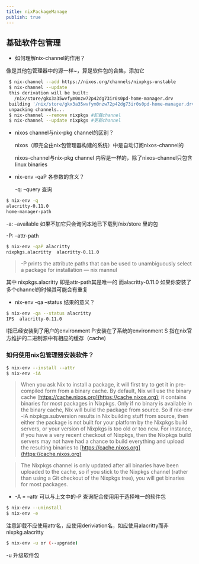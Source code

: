 ```yaml
---
title: nixPackageManage
publish: true
---
```



##  基础软件包管理
  - 如何理解nix-channel的作用？

   像是其他包管理器中的源一样~，算是软件包的合集，添加它

```sh
 $ nix-channel --add https://nixos.org/channels/nixpkgs-unstable
 $ nix-channel --update
 this derivation will be built:
   /nix/store/gkx3a35wvfym0nzw72p42dg73ir0s0pd-home-manager.drv
 building '/nix/store/gkx3a35wvfym0nzw72p42dg73ir0s0pd-home-manager.drv'...
 unpacking channels...
 $ nix-channel --remove nixpkgs #卸载channel
 $ nix-channel --update nixpkgs #更新channel
 ```

  - nixos channel与nix-pkg channel的区别？

    nixos（即完全由nix包管理器构建的系统）中是自动订阅nixos-channel的

    nixos-channel与nix-pkg channel 内容是一样的，除了nixos-channel只包含linux binaries

  - nix-env -qaP 各参数的含义？
    
    -q: –query 查询

```sh
$ nix-env -q
alacritty-0.11.0
home-manager-path
```
-a: –available 如果不加它只会询问本地已下载到/nix/store 里的包

 -P: –attr-path

```sh
$ nix-env -qaP alacritty
nixpkgs.alacritty  alacritty-0.11.0
```

> -P prints the attribute paths that can be used to unambiguously select a package for installation — nix mannul

 其中 nixpkgs.alacritty 即是attr-path其是唯一的 而alacritty-0.11.0 如果你安装了多个channel的时候其可能会有重复

  - nix-env -qa –status 结果的意义？

```sh
$ nix-env -qa --status alacritty
IPS  alacritty-0.11.0
```

 I指已经安装到了用户的environment P:安装在了系统的environment S 指在nix官方维护的二进制源中有相应的缓存（cache)

### 如何使用nix包管理器安装软件？


```sh
$ nix-env --install --attr
$ nix-env -iA
```


> When you ask Nix to install a package, it will first try to get it in pre-compiled form from a binary cache. By default, Nix will use the binary cache [https://cache.nixos.org](https://cache.nixos.org); it contains binaries for most packages in Nixpkgs. Only if no binary is available in the binary cache, Nix will build the package from source. So if nix-env -iA nixpkgs.subversion results in Nix building stuff from source, then either the package is not built for your platform by the Nixpkgs build servers, or your version of Nixpkgs is too old or too new. For instance, if you have a very recent checkout of Nixpkgs, then the Nixpkgs build servers may not have had a chance to build everything and upload the resulting binaries to [https://cache.nixos.org](https://cache.nixos.org)

> The Nixpkgs channel is only updated after all binaries have been uploaded to the cache, so if you stick to the Nixpkgs channel (rather than using a Git checkout of the Nixpkgs tree), you will get binaries for most packages.

-  -A = –attr 可以与上文中的-P 查询配合使用用于选择唯一的软件包


```sh
$ nix-env --uninstall
$ nix-env -e
```

注意卸载不应使用attr名，应使用deriviation名，如应使用alacritty而非nixpkg.alacritty


```sh
$ nix-env -u or (--upgrade)
```

-u 升级软件包





